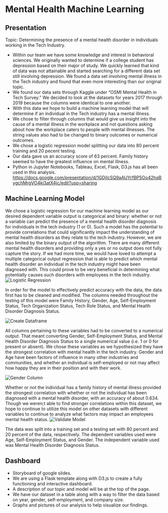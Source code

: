 # Mental Health Machine Learning 

## Presentation
Topic: Determining the presence of a mental health disorder in individuals working in the Tech Industry.

- Within our team we have some knowledge and interest in behavioral sciences. We originally wanted to determine if a 
college student has depression based on their major of study. We quickly learned that kind of data was not attainable 
and started searching for a different data set still involving depression. We found a data set involving mental illness
in the Tech industry and found that even more interesting than our original topic.
- We found our data sets through Kaggle under “OSMI Mental Health in Tech Survey.” We decided to look at the datasets for years
2017 through 2019 because the columns were identical to one another.
- With this data we hope to build a machine learning model that will determine if an individual in the Tech industry has
a mental illness.
- We chose to filter through columns that would give us insight into the cause of a mental illness in the workplace and not questions asking about how the workplace caters to people with mental illnesses. The string values also had to be changed to binary outcomes or numerical outcomes.
- We chose a logistic regression model splitting our data into 80 percent training and 20 pecent testing. 
- Our data gave us an accuracy score of 63 percent. Family history seemed to have the greatest influence on mental illness.
- Python in Jupyter Notebooks, Tableau, Excel, Flask, D3.js has all been used in this analysis.
https://docs.google.com/presentation/d/1GDjIcSQ9aAUYrfBP5Oo42hqBygchMrgVO4kj3atX4jc/edit?usp=sharing

## Machine Learning Model

We chose a logistic regression for our machine learning model as our desired dependent variable output is categorical and binary: whether or not a variable can predict the presence of a mental health disorder diagnosis for individuals in the tech industry (1 or 0). Such a model has the potential to provide correlations that could significantly impact the understanding of mental health disorders as they relate to the tech industry. However, we are also limited by the binary output of the algorithm. There are many different mental health disorders and providing only a yes or no output does not fully capture the story. If we had more time, we would have loved to attempt a multiple categorical output regression that is able to predict which mental health disorder an individual in the tech industry might have been diagnosed with. This could prove to be very beneficial in determining what potentially causes such disorders with employees in the tech industry. 
![Logistic Regression](https://github.com/Hamza97anh/Mental-Health-Machine-Learning/blob/316b8e70b7ae75f466c173992e508fbfbbb01015/Images/Logistic%20Regression.png)

In order for the model to effectively predict accuracy with the data, the data first has to be cleaned and modified. The columns needed throughout the testing of this model were Family History, Gender, Age, Self-Employment Status, Tech Organization Status, Tech Role Status, and Mental Health Disorder Diagnosis Status. 

![Create Dataframe](https://github.com/Hamza97anh/Mental-Health-Machine-Learning/blob/316b8e70b7ae75f466c173992e508fbfbbb01015/Images/Create%20Dataframe.png)

All columns pertaining to these variables had to be converted to a numerical output. That meant converting Gender, Self-Employment Status, and Mental Health Disorder Diagnosis Status to a single numerical value (i.e. 1 or 0 for present or absent). We chose these variables as we hypothesized they have the strongest correlation with mental health in the tech industry. Gender and Age have been factors of influence in many other industries and communities, and whether an individual is self-employed or not may affect how happy they are in their position and with their work. 

![Gender Column](https://github.com/Hamza97anh/Mental-Health-Machine-Learning/blob/316b8e70b7ae75f466c173992e508fbfbbb01015/Images/Gender%20Column.png)

Whether or not the individual has a family history of mental illness provided the strongest correlation with whether or not the individual has been diagnosed with a mental health disorder, with an accuracy of about 0.634. Though we weren;t able to find stronger correlations within this dataset, we hope to continue to utilize this model on other datasets with different variables to continue to analyze what factors may impact an employees mental health status.
![Validate Model](https://github.com/Hamza97anh/Mental-Health-Machine-Learning/blob/316b8e70b7ae75f466c173992e508fbfbbb01015/Images/Validate%20Model.png)

The data was split into a training set and a testing set with 80 percent and 20 percent of the data, respectively. The dependent variables used were Age, Self-Employment Status, and Gender. The independent variable used was Mental Health Disorder Diagnosis Status.

## Dashboard
- Storyboard of google slides. 
- We are using a Flask template along with D3.js to create a fully functioning and interactive dashboard. 
- A description of our topic and model will be at the top of the page. 
- We have our dataset in a table along with a way to filter the data based on year, gender, self-employment,
and company size. 
- Graphs and pictures of our analysis to help visualize our findings.
